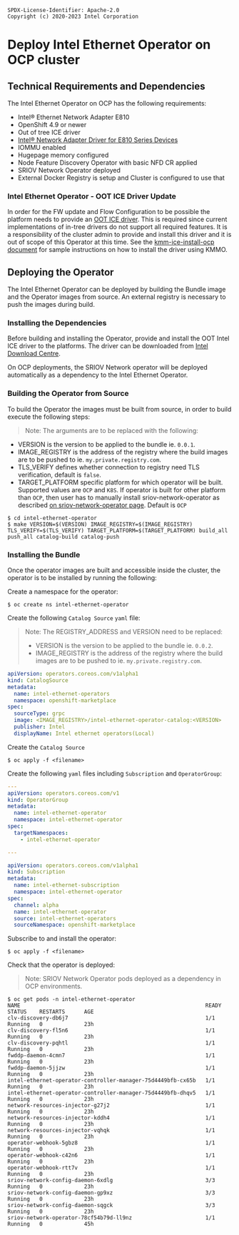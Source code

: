 ```text
SPDX-License-Identifier: Apache-2.0
Copyright (c) 2020-2023 Intel Corporation
```

# Deploy Intel Ethernet Operator on OCP cluster

## Technical Requirements and Dependencies

The Intel Ethernet Operator on OCP has the following requirements:

- Intel® Ethernet Network Adapter E810
- OpenShift 4.9 or newer
- Out of tree ICE driver
- [Intel® Network Adapter Driver for E810 Series Devices](https://www.intel.com/content/www/us/en/download/19630/intel-network-adapter-driver-for-e810-series-devices-under-linux.html)
- IOMMU enabled
- Hugepage memory configured
- Node Feature Discovery Operator with basic NFD CR applied
- SRIOV Network Operator deployed
- External Docker Registry is setup and Cluster is configured to use that

### Intel Ethernet Operator - OOT ICE Driver Update

In order for the FW update and Flow Configuration to be possible the platform needs to provide an [OOT ICE driver](https://www.intel.com/content/www/us/en/download/19630/intel-network-adapter-driver-for-e810-series-devices-under-linux.html). This is required since current implementations of in-tree drivers do not support all required features.
It is a responsibility of the cluster admin to provide and install this driver and it is out of scope of this Operator at this time. See the [kmm-ice-install-ocp document](oot-ice-driver/kmm-ice-install-ocp.md) for sample instructions on how to install the driver using KMMO.

## Deploying the Operator

The Intel Ethernet Operator can be deployed by building the Bundle image and the Operator images from source. An external registry is necessary to push the images during build.

### Installing the Dependencies

Before building and installing the Operator, provide and install the OOT Intel ICE driver to the platforms. The driver can be downloaded from [Intel Download Centre](https://www.intel.com/content/www/us/en/download/19630/intel-network-adapter-driver-for-e810-series-devices-under-linux.html).

On OCP deployments, the SRIOV Network operator will be deployed automatically as a dependency to the Intel Ethernet Operator.

### Building the Operator from Source

To build the Operator the images must be built from source, in order to build execute the following steps:

> Note: The arguments are to be replaced with the following:
>
- VERSION is the version to be applied to the bundle ie. `0.0.1`.
- IMAGE_REGISTRY is the address of the registry where the build images are to be pushed to ie. `my.private.registry.com`.
- TLS_VERIFY defines whether connection to registry need TLS verification, default is `false`.
- TARGET_PLATFORM specific platform for which operator will be built. Supported values are `OCP` and `K8S`. If operator is built for other platform than `OCP`,
then user has to manually install sriov-network-operator as described [on sriov-network-operator page](https://github.com/k8snetworkplumbingwg/sriov-network-operator). Default is `OCP`

```shell
$ cd intel-ethernet-operator
$ make VERSION=$(VERSION) IMAGE_REGISTRY=$(IMAGE_REGISTRY) TLS_VERIFY=$(TLS_VERIFY) TARGET_PLATFORM=$(TARGET_PLATFORM) build_all push_all catalog-build catalog-push
```

### Installing the Bundle

Once the operator images are built and accessible inside the cluster, the operator is to be installed by running the following:

Create a namespace for the operator:  

```shell
$ oc create ns intel-ethernet-operator
```

Create the following `Catalog Source` `yaml` file:

> Note: The REGISTRY_ADDRESS and VERSION need to be replaced:
>
> - VERSION is the version to be applied to the bundle ie. `0.0.2`.
> - IMAGE_REGISTRY is the address of the registry where the build images are to be pushed to ie. `my.private.registry.com`.

```yaml
apiVersion: operators.coreos.com/v1alpha1
kind: CatalogSource
metadata:
  name: intel-ethernet-operators
  namespace: openshift-marketplace
spec:
  sourceType: grpc
  image: <IMAGE_REGISTRY>/intel-ethernet-operator-catalog:<VERSION>
  publisher: Intel
  displayName: Intel ethernet operators(Local)
```

Create the `Catalog Source`

```shell
$ oc apply -f <filename>
```

Create the following `yaml` files including `Subscription` and `OperatorGroup`:

```yaml
---
apiVersion: operators.coreos.com/v1
kind: OperatorGroup
metadata:
  name: intel-ethernet-operator
  namespace: intel-ethernet-operator
spec:
  targetNamespaces:
    - intel-ethernet-operator

---

apiVersion: operators.coreos.com/v1alpha1
kind: Subscription
metadata:
  name: intel-ethernet-subscription
  namespace: intel-ethernet-operator
spec:
  channel: alpha
  name: intel-ethernet-operator
  source: intel-ethernet-operators
  sourceNamespace: openshift-marketplace
```

Subscribe to and install the operator:

```shell
$ oc apply -f <filename>
```

Check that the operator is deployed:
> Note: SRIOV Network Operator pods deployed as a dependency in OCP environments.

```text
$ oc get pods -n intel-ethernet-operator
NAME                                                          READY   STATUS    RESTARTS      AGE
clv-discovery-db6j7                                           1/1     Running   0             23h
clv-discovery-fl5n6                                           1/1     Running   0             23h
clv-discovery-pqhtl                                           1/1     Running   0             23h
fwddp-daemon-4cmn7                                            1/1     Running   0             23h
fwddp-daemon-5jjzw                                            1/1     Running   0             23h
intel-ethernet-operator-controller-manager-75d4449bfb-cx65b   1/1     Running   0             23h
intel-ethernet-operator-controller-manager-75d4449bfb-dhqv5   1/1     Running   0             23h
network-resources-injector-g27j2                              1/1     Running   0             23h
network-resources-injector-kddh4                              1/1     Running   0             23h
network-resources-injector-vqhqk                              1/1     Running   0             23h
operator-webhook-5gbz8                                        1/1     Running   0             23h
operator-webhook-c42n6                                        1/1     Running   0             23h
operator-webhook-rtt7v                                        1/1     Running   0             23h
sriov-network-config-daemon-6xdlg                             3/3     Running   0             23h
sriov-network-config-daemon-gp9xz                             3/3     Running   0             23h
sriov-network-config-daemon-sqgck                             3/3     Running   0             23h
sriov-network-operator-78cf54b79d-ll9nz                       1/1     Running   0             45h
```
